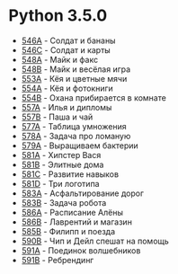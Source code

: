 # Python 3.5.0

- [546A](546A/main.py) - Солдат и бананы
- [546C](546C/main.py) - Солдат и карты
- [548A](548A/main.py) - Майк и факс
- [548B](548B/main.py) - Майк и весёлая игра
- [553A](553A/main.py) - Кёя и цветные мячи
- [554A](554A/main.py) - Кёя и фотокниги
- [554B](554B/main.py) - Охана прибирается в комнате
- [557A](557A/main.py) - Илья и дипломы
- [557B](557B/main.py) - Паша и чай
- [577A](577A/main.py) - Таблица умножения
- [578A](578A/main.py) - Задача про ломаную
- [579A](579A/main.py) - Выращиваем бактерии
- [581A](581A/main.py) - Хипстер Вася
- [581B](581B/main.py) - Элитные дома
- [581C](581C/main.py) - Развитие навыков
- [581D](581D/main.py) - Три логотипа
- [583A](583A/main.py) - Асфальтирование дорог
- [583B](583B/main.py) - Задача робота
- [586A](586A/main.py) - Расписание Алёны
- [586B](586B/main.py) - Лаврентий и магазин
- [585B](585B/main.py) - Филипп и поезда
- [590B](590B/main.py) - Чип и Дейл спешат на помощь
- [591A](591A/main.py) - Поединок волшебников
- [591B](591B/main.py) - Ребрендинг
